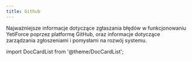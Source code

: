 ```yaml
---
title: Github
---
```


Najważniejsze informacje dotyczące zgłaszania błędów w funkcjonowaniu YetiForce poprzez platformę GitHub, oraz informacje dotyczące zarządzania zgłoszeniami i pomysłami na rozwój systemu.

import DocCardList from '@theme/DocCardList';

<DocCardList />

